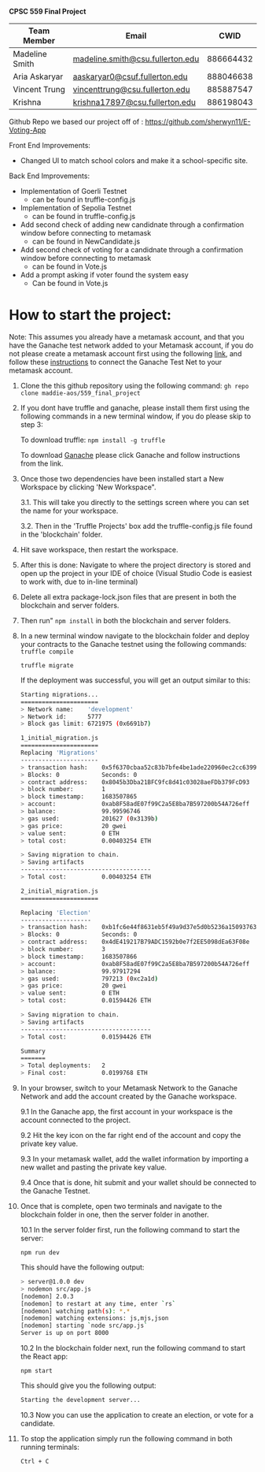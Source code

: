 **CPSC 559 Final Project**

|Team Member | Email | CWID |
|-------|------|--------|
|Madeline Smith| madeline.smith@csu.fullerton.edu| 886664432|
|Aria Askaryar| aaskaryar0@csuf.fullerton.edu| 888046638 |
|Vincent Trung| vincenttrung@csu.fullerton.edu| 885887547|
|Krishna| krishna17897@csu.fullerton.edu| 886198043|

Github Repo we based our project off of : https://github.com/sherwyn11/E-Voting-App


Front End Improvements:

* Changed UI to match school colors and make it a school-specific site. 


Back End Improvements:
* Implementation of Goerli Testnet 
  * can be found in truffle-config.js
* Implementation of Sepolia Testnet
  * can be found in truffle-config.js
* Add second check of adding new candidnate through a confirmation window before connecting to metamask
  * can be found in NewCandidate.js
* Add second check of voting for a candidnate through a confirmation window before connecting to metamask
  * can be found in Vote.js
* Add a prompt asking if voter found the system easy 
  * Can be found in Vote.js

# How to start the project: 

Note: This assumes you already have a metamask account, and that you have the Ganache test network added to your Metamask account, if you do not please create a metamask account first using the following [link](https://metamask.io/), and follow these [instructions](https://docs.metamask.io/wallet/get-started/run-development-network/) to connect the Ganache Test Net to your metamask account. 

1. Clone the this github repository using the following command: ```gh repo clone maddie-aos/559_final_project```
   
2. If you dont have truffle and ganache, please install them first using the following commands in a new terminal window, if you do please skip to step 3: 

   To download truffle: ```npm install -g truffle```

   To download [Ganache](https://trufflesuite.com/ganache/) please click Ganache and follow instructions from the link. 

3. Once those two dependencies have been installed start a New Workspace by clicking 'New Workspace".
   
   3.1. This will take you directly to the settings screen where you can set the name for your workspace. 

   3.2. Then in the 'Truffle Projects' box add the truffle-config.js file found in the 'blockchain' folder.

4. Hit save workspace, then restart the workspace. 

5. After this is done: Navigate to where the project directory is stored and open up the project in your IDE of choice (Visual Studio Code is easiest to work with, due to in-line terminal)
   
6. Delete all extra package-lock.json files that are present in both the blockchain and server folders. 
   
7. Then run" ```npm install``` in both the blockchain and server folders. 
   
8. In a new terminal window navigate to the blockchain folder and deploy your contracts to the Ganache testnet using the following commands:
   ```truffle compile```

   ```truffle migrate```

   If the deployment was successful, you will get an output similar to this:
   ```bash 
   Starting migrations...
   ======================
   > Network name:    'development'
   > Network id:      5777
   > Block gas limit: 6721975 (0x6691b7)
   
   1_initial_migration.js
   ======================
   Replacing 'Migrations'
   ----------------------
   > transaction hash:    0x5f6370cbaa52c83b7bfe4be1ade220960ec2cc6399b70dc58c0c688cfade5338
   > Blocks: 0            Seconds: 0
   > contract address:    0x8045b3Dba21BFC9fc8d41c03028aeFDb379FcD93
   > block number:        1
   > block timestamp:     1683507865
   > account:             0xab8F58adE07f99C2a5E8ba7B597200b54A726eff
   > balance:             99.99596746
   > gas used:            201627 (0x3139b)
   > gas price:           20 gwei
   > value sent:          0 ETH
   > total cost:          0.00403254 ETH

   > Saving migration to chain.
   > Saving artifacts
   -------------------------------------
   > Total cost:          0.00403254 ETH
   
   2_initial_migration.js
   ======================

   Replacing 'Election'
   --------------------
   > transaction hash:    0xb1fc6e44f8631eb5f49a9d37e5d0b5236a150937632371c9b3f32939feadc754
   > Blocks: 0            Seconds: 0
   > contract address:    0x4dE419217B79ADC1592b0e7f2EE5098dEa63F08e
   > block number:        3
   > block timestamp:     1683507866
   > account:             0xab8F58adE07f99C2a5E8ba7B597200b54A726eff
   > balance:             99.97917294
   > gas used:            797213 (0xc2a1d)
   > gas price:           20 gwei
   > value sent:          0 ETH
   > total cost:          0.01594426 ETH

   > Saving migration to chain.
   > Saving artifacts
   -------------------------------------
   > Total cost:          0.01594426 ETH
   
   Summary
   =======
   > Total deployments:   2
   > Final cost:          0.0199768 ETH
   ```


9.  In your browser, switch to your Metamask Network to the Ganache Network and add the account created by the Ganache workspace. 
    
    9.1 In the Ganache app, the first account in your workspace is the account connected to the project.
    
    9.2 Hit the key icon on the far right end of the account and copy the private key value. 
    
    9.3 In your metamask wallet, add the wallet information by importing a new wallet and pasting the private key value. 
    
    9.4 Once that is done, hit submit and your wallet should be connected to the Ganache Testnet. 

10.  Once that is complete, open two terminals and navigate to the blockchain folder in one, then the server folder in another. 
    
     10.1   In the server folder first, run the following command to start the server:

     ```npm run dev```
    
      This should have the following output:
    
      ```bash
      > server@1.0.0 dev
      > nodemon src/app.js
      [nodemon] 2.0.3
      [nodemon] to restart at any time, enter `rs`
      [nodemon] watching path(s): *.*
      [nodemon] watching extensions: js,mjs,json
      [nodemon] starting `node src/app.js`
      Server is up on port 8000
      ```

     10.2 In the blockchain folder next, run the following command to start the React app: 

      ```npm start```
      
      This should give you the following output: 
    
      ```bash
      Starting the development server...
      ```
     
     10.3  Now you can use the application to create an election, or vote for a candidate. 


11. To stop the application simply run the following command in both running terminals: 
    
    ```Ctrl + C```


